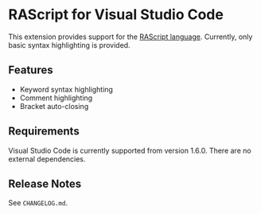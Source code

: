 # RAScript for Visual Studio Code

This extension provides support for the [RAScript language](https://github.com/Jamiras/RATools/wiki/Script-File-Syntax).
Currently, only basic syntax highlighting is provided.

## Features

* Keyword syntax highlighting
* Comment highlighting
* Bracket auto-closing

## Requirements

Visual Studio Code is currently supported from version 1.6.0.
There are no external dependencies.

## Release Notes

See `CHANGELOG.md`.